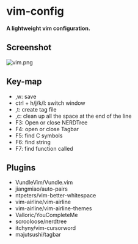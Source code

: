 # vim-config
**A lightweight vim configuration.**

## Screenshot
![vim.png](https://img.caiyifan.cn/my_vim_config.jpg)

## Key-map 
- ,w: save
- ctrl + h/j/k/l: switch window
- ,t: create tag file
- ,c: clean up all the space at the end of the line
- F3: Open or close NERDTree
- F4: open or close Tagbar
- F5: find C symbols  
- F6: find string
- F7: find function called

## Plugins
- VundleVim/Vundle.vim
- jiangmiao/auto-pairs
- ntpeters/vim-better-whitespace
- vim-airline/vim-airline
- vim-airline/vim-airline-themes
- Valloric/YouCompleteMe
- scrooloose/nerdtree
- itchyny/vim-cursorword
- majutsushi/tagbar
